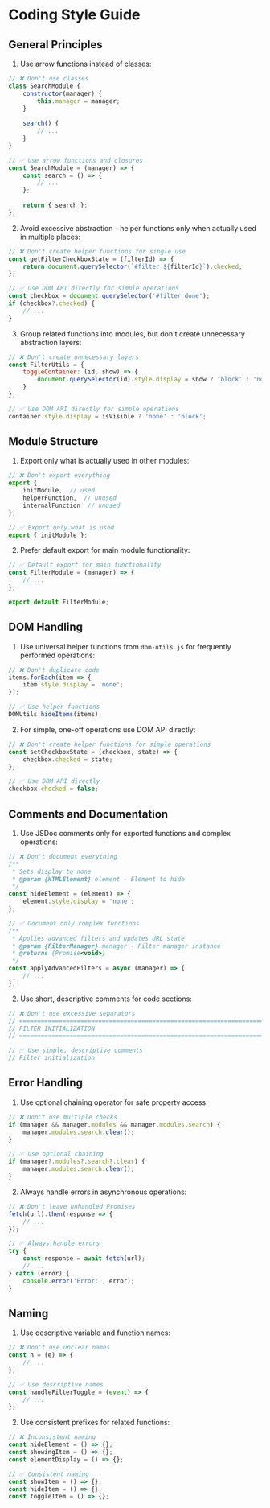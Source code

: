 # Coding Style Guide

## General Principles

1. Use arrow functions instead of classes:
```javascript
// ❌ Don't use classes
class SearchModule {
    constructor(manager) {
        this.manager = manager;
    }
    
    search() {
        // ...
    }
}

// ✅ Use arrow functions and closures
const SearchModule = (manager) => {
    const search = () => {
        // ...
    };
    
    return { search };
};
```

2. Avoid excessive abstraction - helper functions only when actually used in multiple places:
```javascript
// ❌ Don't create helper functions for single use
const getFilterCheckboxState = (filterId) => {
    return document.querySelector(`#filter_${filterId}`).checked;
};

// ✅ Use DOM API directly for simple operations
const checkbox = document.querySelector('#filter_done');
if (checkbox?.checked) {
    // ...
}
```

3. Group related functions into modules, but don't create unnecessary abstraction layers:
```javascript
// ❌ Don't create unnecessary layers
const FilterUtils = {
    toggleContainer: (id, show) => {
        document.querySelector(id).style.display = show ? 'block' : 'none';
    }
};

// ✅ Use DOM API directly for simple operations
container.style.display = isVisible ? 'none' : 'block';
```

## Module Structure

1. Export only what is actually used in other modules:
```javascript
// ❌ Don't export everything
export { 
    initModule,  // used
    helperFunction,  // unused
    internalFunction  // unused
};

// ✅ Export only what is used
export { initModule };
```

2. Prefer default export for main module functionality:
```javascript
// ✅ Default export for main functionality
const FilterModule = (manager) => {
    // ...
};

export default FilterModule;
```

## DOM Handling

1. Use universal helper functions from `dom-utils.js` for frequently performed operations:
```javascript
// ❌ Don't duplicate code
items.forEach(item => {
    item.style.display = 'none';
});

// ✅ Use helper functions
DOMUtils.hideItems(items);
```

2. For simple, one-off operations use DOM API directly:
```javascript
// ❌ Don't create helper functions for simple operations
const setCheckboxState = (checkbox, state) => {
    checkbox.checked = state;
};

// ✅ Use DOM API directly
checkbox.checked = false;
```

## Comments and Documentation

1. Use JSDoc comments only for exported functions and complex operations:
```javascript
// ❌ Don't document everything
/**
 * Sets display to none
 * @param {HTMLElement} element - Element to hide
 */
const hideElement = (element) => {
    element.style.display = 'none';
};

// ✅ Document only complex functions
/**
 * Applies advanced filters and updates URL state
 * @param {FilterManager} manager - Filter manager instance
 * @returns {Promise<void>}
 */
const applyAdvancedFilters = async (manager) => {
    // ...
};
```

2. Use short, descriptive comments for code sections:
```javascript
// ❌ Don't use excessive separators
// =============================================================================
// FILTER INITIALIZATION
// =============================================================================

// ✅ Use simple, descriptive comments
// Filter initialization
```

## Error Handling

1. Use optional chaining operator for safe property access:
```javascript
// ❌ Don't use multiple checks
if (manager && manager.modules && manager.modules.search) {
    manager.modules.search.clear();
}

// ✅ Use optional chaining
if (manager?.modules?.search?.clear) {
    manager.modules.search.clear();
}
```

2. Always handle errors in asynchronous operations:
```javascript
// ❌ Don't leave unhandled Promises
fetch(url).then(response => {
    // ...
});

// ✅ Always handle errors
try {
    const response = await fetch(url);
    // ...
} catch (error) {
    console.error('Error:', error);
}
```

## Naming

1. Use descriptive variable and function names:
```javascript
// ❌ Don't use unclear names
const h = (e) => {
    // ...
};

// ✅ Use descriptive names
const handleFilterToggle = (event) => {
    // ...
};
```

2. Use consistent prefixes for related functions:
```javascript
// ❌ Inconsistent naming
const hideElement = () => {};
const showingItem = () => {};
const elementDisplay = () => {};

// ✅ Consistent naming
const showItem = () => {};
const hideItem = () => {};
const toggleItem = () => {};
``` 